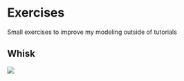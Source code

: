 # Exercises 
Small exercises to improve my modeling outside of tutorials

## Whisk

![](https://github.com/jons63/Blender_Tutorials/blob/main/Exercises/Whisk_Render.png)